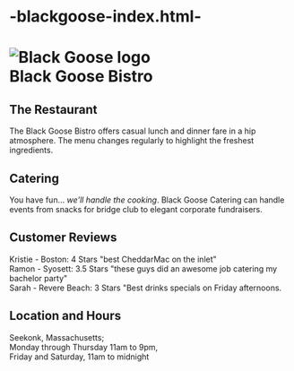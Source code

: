 # -blackgoose-index.html-
<!DOCTYPE html>
<html>

<head>
<meta Charset="utf-8">
<title>Black Goose Bistro</title>
<style>

body { 
background-color: #87CAFB;
margin: 0 15%;
}

h1 {
text-align: center;
font-family serif;
font-weight: normal;
text-transform: uppercase;
border-bottom: 1px solid #FFD940;
}

h2 {
color: #d1633c;
font-size: 1em;
}

</style>
</head>

<body>
<h1><img src="blackgoose.png" alt= "Black Goose logo"><br>Black Goose Bistro</h1>

<h2>The Restaurant</h2>
<p>The Black Goose Bistro offers casual lunch and dinner fare in a hip atmosphere. The menu changes regularly to highlight the freshest ingredients.</p>

<h2>Catering</h2>
<p>You have fun... <em>we'll handle the cooking</em>. Black Goose Catering can handle events from snacks for bridge club to elegant corporate fundraisers.</p>

<h2>Customer Reviews</h2>
<p>Kristie - Boston: 4 Stars "best CheddarMac on the inlet"<br> Ramon - Syosett: 3.5 Stars "these guys did an awesome job catering my bachelor party"<br> Sarah - Revere Beach: 3 Stars "Best drinks specials on Friday afternoons.</p>

<h2>Location and Hours</h2>
<p>Seekonk, Massachusetts;<br>
Monday through Thursday 11am to 9pm,<br> Friday and Saturday, 11am to midnight</p>
</body>

</html>
